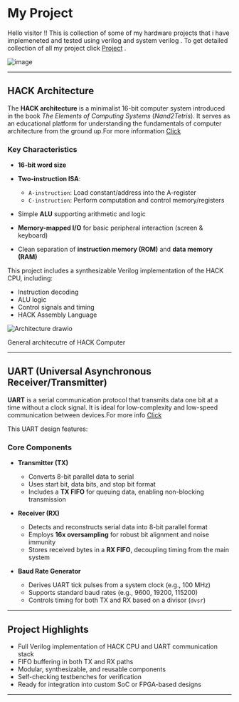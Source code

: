 # My Project 
Hello visitor !! This is collection of some of my hardware projects that i have implemeneted and tested using verilog and system verilog . To get detailed collection of all my project click  [Project](Projects) .

![image](https://github.com/user-attachments/assets/93364e84-5c28-4498-96c7-7327b9a65749)

---

## HACK Architecture

The **HACK architecture** is a minimalist 16-bit computer system introduced in the book *The Elements of Computing Systems* (*Nand2Tetris*). It serves as an educational platform for understanding the fundamentals of computer architecture from the ground up.For more information [Click](https://github.com/ADR600/Verilog/tree/8aec3fdd99b410b262b0ab4a88e75beb0cd07b17/Projects/CPU)

###  Key Characteristics

* **16-bit word size**
* **Two-instruction ISA**:

  * `A-instruction`: Load constant/address into the A-register
  * `C-instruction`: Perform computation and control memory/registers
* Simple **ALU** supporting arithmetic and logic
* **Memory-mapped I/O** for basic peripheral interaction (screen & keyboard)
* Clean separation of **instruction memory (ROM)** and **data memory (RAM)**

This project includes a synthesizable Verilog implementation of the HACK CPU, including:

* Instruction decoding
* ALU logic
* Control signals and timing
* HACK Assembly Language
  
![Architecture drawio](https://github.com/user-attachments/assets/e547465a-1a4c-4c86-a4e2-148eb34c25d1)

General architecutre of HACK Computer 

---

## UART (Universal Asynchronous Receiver/Transmitter)

**UART** is a serial communication protocol that transmits data one bit at a time without a clock signal. It is ideal for low-complexity and low-speed communication between devices.For more info [Click](https://github.com/ADR600/Verilog/tree/6a72bcf60e223d0f056dbea5b36ae2417b552284/Projects/UART%20Protocol)

This UART design features:

### Core Components

* **Transmitter (TX)**

  * Converts 8-bit parallel data to serial
  * Uses start bit, data bits, and stop bit format
  * Includes a **TX FIFO** for queuing data, enabling non-blocking transmission

* **Receiver (RX)**

  * Detects and reconstructs serial data into 8-bit parallel format
  * Employs **16x oversampling** for robust bit alignment and noise immunity
  * Stores received bytes in a **RX FIFO**, decoupling timing from the main system

* **Baud Rate Generator**

  * Derives UART tick pulses from a system clock (e.g., 100 MHz)
  * Supports standard baud rates (e.g., 9600, 19200, 115200)
  * Controls timing for both TX and RX based on a divisor (`dvsr`)

---

## Project Highlights

* Full Verilog implementation of HACK CPU and UART communication stack
* FIFO buffering in both TX and RX paths
* Modular, synthesizable, and reusable components
* Self-checking testbenches for verification
* Ready for integration into custom SoC or FPGA-based designs

---


